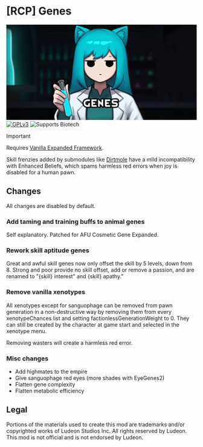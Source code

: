 <!--[![GPLv3][badge-license]](https://www.gnu.org/licenses/gpl-3.0) -->
[badge-license]: https://img.shields.io/badge/License-GPLv3-lightgray
<!--![Supports Royalty][badge-dlc-royalty] supports Royalty DLC-->
[badge-dlc-royalty]: https://img.shields.io/badge/DLC-Royalty-gold
<!--![Supports Ideology][badge-dlc-ideology] supports Ideology DLC-->
[badge-dlc-ideology]: https://img.shields.io/badge/DLC-Ideology-indianred
<!--![Supports Biotech][badge-dlc-biotech] supports Biotech DLC-->
[badge-dlc-biotech]: https://img.shields.io/badge/DLC-Biotech-mediumturquoise
<!--![Supports Anomaly][badge-dlc-anomaly] supports Anomaly DLC-->
[badge-dlc-anomaly]: https://img.shields.io/badge/DLC-Anomaly-darkseagreen

# [RCP] Genes
![](About/Preview.png)\
[![GPLv3][badge-license]](https://www.gnu.org/licenses/gpl-3.0) ![Supports Biotech][badge-dlc-biotech]

> [!IMPORTANT]
> Requires [Vanilla Expanded Framework](https://steamcommunity.com/sharedfiles/filedetails/?id=2023507013).

Skill frenzies added by submodules like [Dirtmole](https://github.com/RimCorePlus/Genes-Dirtmole) have a mild incompatibility with Enhanced Beliefs, which spams harmless red errors when joy is disabled for a human pawn.

## Changes
All changes are disabled by default.

### Add taming and training buffs to animal genes
Self explanatory. Patched for AFU Cosmetic Gene Expanded.

### Rework skill aptitude genes
Great and awful skill genes now only offset the skill by 5 levels, down from 8. Strong and poor provide no skill offset, add or remove a passion, and are renamed to "{skill} interest" and {skill} apathy."

### Remove vanilla xenotypes
All xenotypes except for sanguophage can be removed from pawn generation in a non-destructive way by removing them from every xenotypeChances list and setting factionlessGenerationWeight to 0. They can still be created by the character at game start and selected in the xenotype menu.

Removing wasters will create a harmless red error.

### Misc changes
- Add highmates to the empire
- Give sanguophage red eyes (more shades with EyeGenes2)
- Flatten gene complexity
- Flatten metabolic efficiency

## Legal
Portions of the materials used to create this mod are trademarks and/or copyrighted works of Ludeon Studios Inc. All rights reserved by Ludeon. This mod is not official and is not endorsed by Ludeon.